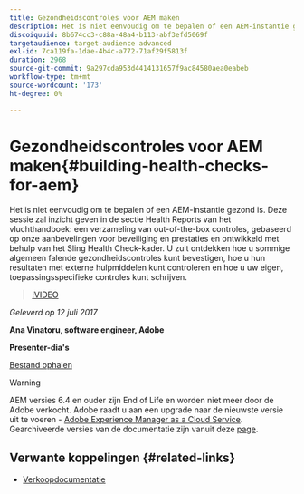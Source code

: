```yaml
---
title: Gezondheidscontroles voor AEM maken
description: Het is niet eenvoudig om te bepalen of een AEM-instantie gezond is. Deze sessie geeft inzicht in de sectie Health Reports van het vluchthandboek.
discoiquuid: 8b674cc3-c88a-48a4-b113-abf3efd5069f
targetaudience: target-audience advanced
exl-id: 7ca119fa-1dae-4b4c-a772-71af29f5813f
duration: 2968
source-git-commit: 9a297cda953d4414131657f9ac84580aea0eabeb
workflow-type: tm+mt
source-wordcount: '173'
ht-degree: 0%

---
```


# Gezondheidscontroles voor AEM maken{#building-health-checks-for-aem}

Het is niet eenvoudig om te bepalen of een AEM-instantie gezond is. Deze sessie zal inzicht geven in de sectie Health Reports van het vluchthandboek: een verzameling van out-of-the-box controles, gebaseerd op onze aanbevelingen voor beveiliging en prestaties en ontwikkeld met behulp van het Sling Health Check-kader. U zult ontdekken hoe u sommige algemeen falende gezondheidscontroles kunt bevestigen, hoe u hun resultaten met externe hulpmiddelen kunt controleren en hoe u uw eigen, toepassingsspecifieke controles kunt schrijven.

>[!VIDEO](https://video.tv.adobe.com/v/19026/?quality=9)

*Geleverd op 12 juli 2017*

**Ana Vinatoru, software engineer, Adobe**

**Presenter-dia&#39;s**

[Bestand ophalen](assets/aem-gems-health-checks-for-aem.pdf)

>[!WARNING]
>
>AEM versies 6.4 en ouder zijn End of Life en worden niet meer door de Adobe verkocht.  Adobe raadt u aan een upgrade naar de nieuwste versie uit te voeren - [Adobe Experience Manager as a Cloud Service](https://experienceleague.adobe.com/docs/experience-manager-cloud-service.html).  Gearchiveerde versies van de documentatie zijn vanuit deze [page](https://experienceleague.adobe.com/docs/experience-manager-release-information/aem-release-updates/previous-updates/aem-previous-versions.html).

## Verwante koppelingen {#related-links}

* [Verkoopdocumentatie](https://sling.apache.org/documentation/bundles/sling-health-check-tool.html)
